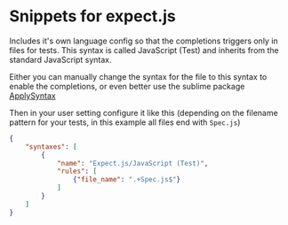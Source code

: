 # Snippets for expect.js

Includes it's own language config so that the completions triggers only in files for tests. This syntax is called JavaScript (Test) and inherits from the standard JavaScript syntax.

Either you can manually change the syntax for the file to this syntax to enable the completions, or even better use the sublime package [ApplySyntax](https://sublime.wbond.net/packages/ApplySyntax)

Then in your user setting configure it like this (depending on the filename pattern for your tests, in this example all files end with `Spec.js`)

```json
{
    "syntaxes": [
        {
            "name": "Expect.js/JavaScript (Test)",
            "rules": [
                {"file_name": ".+Spec.js$"}
            ]
        }
    ]
}
```
